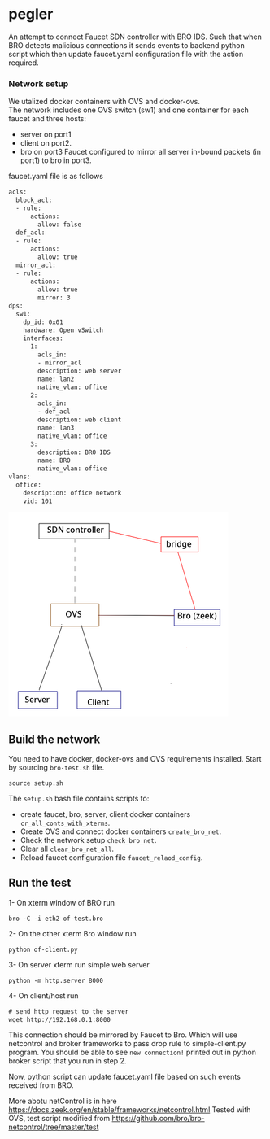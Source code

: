 # pegler
An attempt to connect Faucet SDN controller with BRO IDS. Such that when BRO detects malicious connections it sends events to backend python script which then update faucet.yaml configuration file with the action required.

### Network setup
We utalized docker containers with OVS and docker-ovs.  
The network includes one OVS switch (sw1) and one container for each faucet and three hosts: 
- server on port1 
- client on port2. 
- bro on port3 
Faucet configured to mirror all server in-bound packets (in port1) to bro in port3.

faucet.yaml file is as follows
```
acls:
  block_acl:
  - rule:
      actions:
        allow: false
  def_acl:
  - rule:
      actions:
        allow: true
  mirror_acl:
  - rule:
      actions:
        allow: true
        mirror: 3
dps:
  sw1:
    dp_id: 0x01
    hardware: Open vSwitch
    interfaces:
      1:
        acls_in:
        - mirror_acl
        description: web server
        name: lan2
        native_vlan: office
      2:
        acls_in:
        - def_acl
        description: web client 
        name: lan3
        native_vlan: office
      3:
        description: BRO IDS
        name: BRO
        native_vlan: office
vlans:
  office:
    description: office network
    vid: 101
```
![ovs-docker|473x482](net-setup.png) 
## Build the network
You need to have docker, docker-ovs and OVS requirements installed. 
Start by sourcing `bro-test.sh` file.
```
source setup.sh
```
The `setup.sh` bash file contains scripts to: 
- create faucet, bro, server, client docker containers `cr_all_conts_with_xterms`.
- Create OVS and connect docker containers `create_bro_net`.  
- Check the network setup `check_bro_net`. 
- Clear all `clear_bro_net_all`. 
- Reload faucet configuration file `faucet_relaod_config`. 

## Run the test
1- On xterm window of BRO run 
```
bro -C -i eth2 of-test.bro
```
2- On the other xterm Bro window run
```
python of-client.py
```
3- On server xterm  run simple web server
```
python -m http.server 8000
```
4- On client/host run
```
# send http request to the server
wget http://192.168.0.1:8000
```
This connection should be mirrored by Faucet to Bro. 
Which will use netcontrol and broker frameworks to pass drop rule to simple-client.py program. 
You should be able to see `new connection!` printed out in python broker script that you run in step 2. 

Now, python script can update faucet.yaml file based on such events received from BRO. 


More abotu netControl is in here https://docs.zeek.org/en/stable/frameworks/netcontrol.html
Tested with OVS, test script modified from https://github.com/bro/bro-netcontrol/tree/master/test
